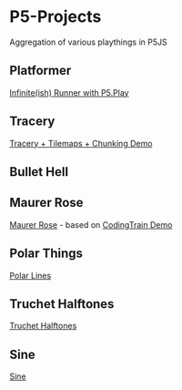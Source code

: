 # P5-Projects
Aggregation of various playthings in P5JS

## Platformer
 
[Infinite(ish) Runner with P5.Play](platformer)

## Tracery

[Tracery + Tilemaps + Chunking Demo](tracery)

## Bullet Hell

## Maurer Rose

[Maurer Rose](maurer-rose) - based on [CodingTrain Demo](https://thecodingtrain.com/challenges/coding-in-the-cabana/001-maurer-rose.html)

## Polar Things

[Polar Lines](polar)

## Truchet Halftones

[Truchet Halftones](truchet)

## Sine

[Sine](sine)
